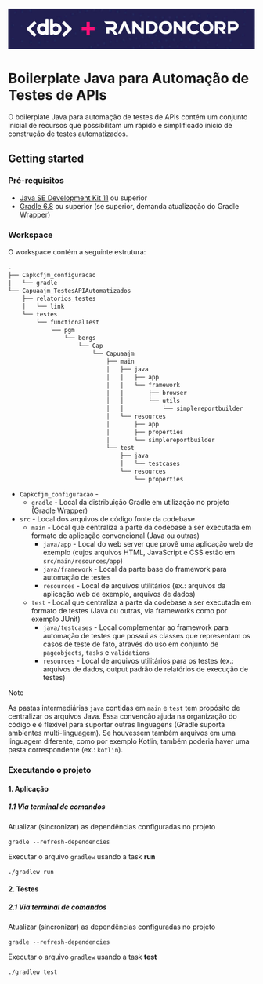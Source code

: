 ![Logo](logo.png)

# Boilerplate Java para Automação de Testes de APIs

O boilerplate Java para automação de testes de APIs contém um conjunto inicial de recursos que possibilitam um rápido e simplificado início de construção de testes automatizados.
<!-- O boilerplate Java para automação de testes de APIs contém um conjunto inicial de recursos que possibilitam um rápido e simplificado início de construção de testes automatizados utilizando a proposta "DB" do modelo [PageObject](https://martinfowler.com/bliki/PageObject.html). -->

## Getting started

### Pré-requisitos

- [Java SE Development Kit 11](https://www.oracle.com/br/java/technologies/downloads/#java11) ou superior
- [Gradle 6.8](https://docs.gradle.org/6.8/userguide/installation.html#installing_with_a_package_manager) ou superior (se superior, demanda atualização do Gradle Wrapper)

### Workspace

O workspace contém a seguinte estrutura:

```shell
.
├── Capkcfjm_configuracao
│   └── gradle
└── Capuaajm_TestesAPIAutomatizados
    ├── relatorios_testes
    │   └── link
    └── testes
        └── functionalTest
            └── pgm
                └── bergs
                    └── Cap
                        └── Capuaajm
                            ├── main
                            │   ├── java
                            │   │   ├── app
                            │   │   └── framework
                            │   │       ├── browser
                            │   │       └── utils
                            │   │           └── simplereportbuilder
                            │   └── resources
                            │       ├── app
                            │       ├── properties
                            │       └── simplereportbuilder
                            └── test
                                ├── java
                                │   └── testcases
                                └── resources
                                    └── properties
```

- `Capkcfjm_configuracao` - 
  - `gradle` - Local da distribuição Gradle em utilização no projeto (Gradle Wrapper)
- `src` - Local dos arquivos de código fonte da codebase
  - `main` - Local que centraliza a parte da codebase a ser executada em formato de aplicação convencional (Java ou outras)
    - `java/app` - Local do web server que provê uma aplicação web de exemplo (cujos arquivos HTML, JavaScript e CSS estão em `src/main/resources/app`)
    - `java/framework` - Local da parte base do framework para automação de testes
    - `resources` - Local de arquivos utilitários (ex.: arquivos da aplicação web de exemplo, arquivos de dados)
  - `test` - Local que centraliza a parte da codebase a ser executada em formato de testes (Java ou outras, via frameworks como por exemplo JUnit)
    - `java/testcases` - Local complementar ao framework para automação de testes que possui as classes que representam os casos de teste de fato, através do uso em conjunto de `pageobjects`, `tasks` e `validations`
    - `resources` - Local de arquivos utilitários para os testes (ex.: arquivos de dados, output padrão de relatórios de execução de testes)

> [!NOTE]
> As pastas intermediárias `java` contidas em `main` e `test` tem propósito de centralizar os arquivos Java. Essa convenção ajuda na organização do código e é flexível para suportar outras linguagens (Gradle suporta ambientes multi-linguagem). Se houvessem também arquivos em uma linguagem diferente, como por exemplo Kotlin, também poderia haver uma pasta correspondente (ex.: `kotlin`).

### Executando o projeto

#### 1. Aplicação

##### 1.1 Via terminal de comandos

Atualizar (sincronizar) as dependências configuradas no projeto
```shell
gradle --refresh-dependencies
```

Executar o arquivo `gradlew` usando a task **run** 
```shell
./gradlew run
```

#### 2. Testes

##### 2.1 Via terminal de comandos

Atualizar (sincronizar) as dependências configuradas no projeto
```shell
gradle --refresh-dependencies
```

Executar o arquivo `gradlew` usando a task **test** 
```shell
./gradlew test
```
